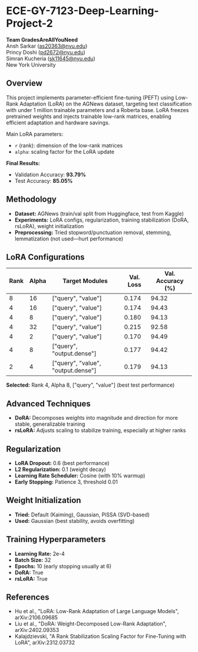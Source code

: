 # ECE-GY-7123-Deep-Learning-Project-2

**Team GradesAreAllYouNeed**  
Ansh Sarkar (as20363@nyu.edu)  
Princy Doshi (pd2672@nyu.edu)  
Simran Kucheria (sk11645@nyu.edu)  
New York University

## Overview

This project implements parameter-efficient fine-tuning (PEFT) using Low-Rank Adaptation (LoRA) on the AGNews dataset, targeting text classification with under 1 million trainable parameters and a Roberta base. LoRA freezes pretrained weights and injects trainable low-rank matrices, enabling efficient adaptation and hardware savings.

Main LoRA parameters:
- `r` (rank): dimension of the low-rank matrices
- `alpha`: scaling factor for the LoRA update

**Final Results:**  
- Validation Accuracy: **93.79%**  
- Test Accuracy: **85.05%**  

## Methodology

- **Dataset:** AGNews (train/val split from Huggingface, test from Kaggle)
- **Experiments:** LoRA configs, regularization, training stabilization (DoRA, rsLoRA), weight initialization
- **Preprocessing:** Tried stopword/punctuation removal, stemming, lemmatization (not used—hurt performance)

## LoRA Configurations

| Rank | Alpha | Target Modules              | Val. Loss | Val. Accuracy (%) |
|------|-------|----------------------------|-----------|-------------------|
| 8    | 16    | ["query", "value"]         | 0.174     | 94.32             |
| 4    | 16    | ["query", "value"]         | 0.174     | 94.43             |
| 4    | 8     | ["query", "value"]         | 0.180     | 94.13             |
| 4    | 32    | ["query", "value"]         | 0.215     | 92.58             |
| 4    | 2     | ["query", "value"]         | 0.170     | 94.49             |
| 4    | 8     | ["query", "output.dense"]  | 0.177     | 94.42             |
| 2    | 4     | ["query", "value", "output.dense"] | 0.179 | 94.13      |

**Selected:** Rank 4, Alpha 8, ["query", "value"] (best test performance)

## Advanced Techniques

- **DoRA:** Decomposes weights into magnitude and direction for more stable, generalizable training
- **rsLoRA:** Adjusts scaling to stabilize training, especially at higher ranks

## Regularization

- **LoRA Dropout:** 0.6 (best performance)
- **L2 Regularization:** 0.1 (weight decay)
- **Learning Rate Scheduler:** Cosine (with 10% warmup)
- **Early Stopping:** Patience 3, threshold 0.01

## Weight Initialization

- **Tried:** Default (Kaiming), Gaussian, PiSSA (SVD-based)
- **Used:** Gaussian (best stability, avoids overfitting)

## Training Hyperparameters

- **Learning Rate:** 2e-4
- **Batch Size:** 32
- **Epochs:** 10 (early stopping usually at 6)
- **DoRA:** True
- **rsLoRA:** True

## References

- Hu et al., "LoRA: Low-Rank Adaptation of Large Language Models", arXiv:2106.09685
- Liu et al., "DoRA: Weight-Decomposed Low-Rank Adaptation", arXiv:2402.09353
- Kalajdzievski, "A Rank Stabilization Scaling Factor for Fine-Tuning with LoRA", arXiv:2312.03732